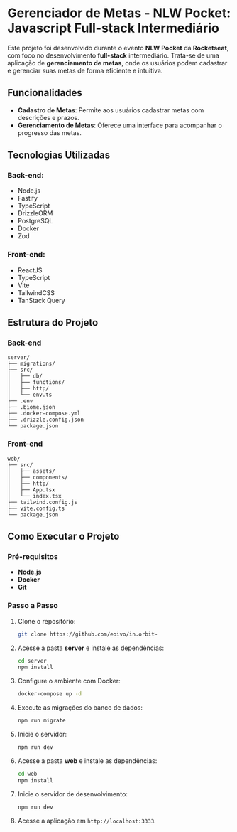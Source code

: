 # Gerenciador de Metas - NLW Pocket: Javascript Full-stack Intermediário

Este projeto foi desenvolvido durante o evento **NLW Pocket** da **Rocketseat**, com foco no desenvolvimento **full-stack** intermediário. Trata-se de uma aplicação de **gerenciamento de metas**, onde os usuários podem cadastrar e gerenciar suas metas de forma eficiente e intuitiva.

## Funcionalidades

- **Cadastro de Metas**: Permite aos usuários cadastrar metas com descrições e prazos.
- **Gerenciamento de Metas**: Oferece uma interface para acompanhar o progresso das metas.

## Tecnologias Utilizadas

### Back-end:
- Node.js
- Fastify
- TypeScript
- DrizzleORM
- PostgreSQL
- Docker
- Zod

### Front-end:
- ReactJS
- TypeScript
- Vite
- TailwindCSS
- TanStack Query

## Estrutura do Projeto

### Back-end

```
server/
├── migrations/
├── src/
│   ├── db/
│   ├── functions/
│   ├── http/
│   └── env.ts
├── .env
├── .biome.json
├── .docker-compose.yml
├── .drizzle.config.json
└── package.json
```

### Front-end

```
web/
├── src/
│   ├── assets/
│   ├── components/
│   ├── http/
│   ├── App.tsx
│   └── index.tsx
├── tailwind.config.js
├── vite.config.ts
└── package.json
```

## Como Executar o Projeto

### Pré-requisitos

- **Node.js**
- **Docker**
- **Git**

### Passo a Passo

1. Clone o repositório:

   ```bash
   git clone https://github.com/eoivo/in.orbit-
   ```

2. Acesse a pasta **server** e instale as dependências:

   ```bash
   cd server
   npm install
   ```

3. Configure o ambiente com Docker:

   ```bash
   docker-compose up -d
   ```

4. Execute as migrações do banco de dados:

   ```bash
   npm run migrate
   ```

5. Inicie o servidor:

   ```bash
   npm run dev
   ```

6. Acesse a pasta **web** e instale as dependências:

   ```bash
   cd web
   npm install
   ```

7. Inicie o servidor de desenvolvimento:

   ```bash
   npm run dev
   ```

8. Acesse a aplicação em `http://localhost:3333`.
